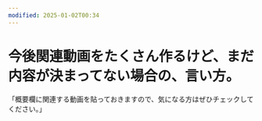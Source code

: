 ```yaml
---
modified: 2025-01-02T00:34
---
```

# 今後関連動画をたくさん作るけど、まだ内容が決まってない場合の、言い方。

「概要欄に関連する動画を貼っておきますので、気になる方はぜひチェックしてください。」